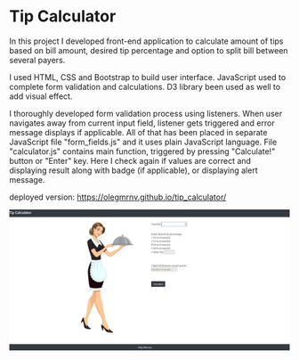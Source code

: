# Tip Calculator

In this project I developed front-end application to calculate amount of tips based on bill amount, desired tip percentage and option to split bill between several payers.

I used HTML, CSS and Bootstrap to build user interface. 
JavaScript used to complete form validation and calculations.
D3 library been used as well to add visual effect. 

I thoroughly developed form validation process using listeners. When user navigates away from current input field, listener gets triggered and error message displays if applicable.
All of that has been placed in separate JavaScript file "form_fields.js" and it uses plain JavaScript language. 
File "calculator.js" contains main function, triggered by pressing "Calculate!" button or "Enter" key. 
Here I check again if values are correct and displaying result along with badge (if applicable), or displaying alert message.

deployed version: https://olegmrnv.github.io/tip_calculator/

![graphs](data/tipCalc.JPG "some of the graphs")
